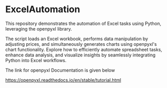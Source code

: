 # ExcelAutomation
This repository demonstrates the automation of Excel tasks using Python, leveraging the openpyxl library.

The script loads an Excel workbook, performs data manipulation by adjusting prices, and simultaneously generates charts using openpyxl's chart functionality. Explore how to efficiently automate spreadsheet tasks, enhance data analysis, and visualize insights by seamlessly integrating Python into Excel workflows.

The link for openpyxl Documentation is given below 



https://openpyxl.readthedocs.io/en/stable/tutorial.html
